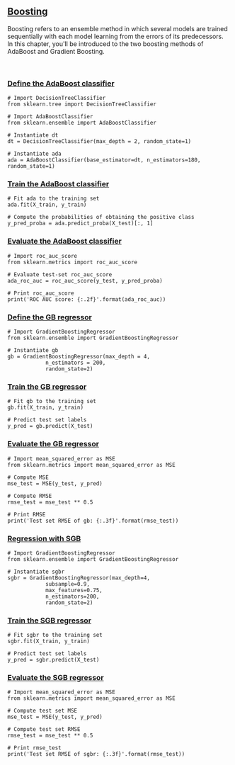 ## [Boosting](https://campus.datacamp.com/courses/machine-learning-with-tree-based-models-in-python/boosting)

Boosting refers to an ensemble method in which several models are trained sequentially with each model learning from the errors of its predecessors. In this chapter, you'll be introduced to the two boosting methods of AdaBoost and Gradient Boosting.

<br>

### [Define the AdaBoost classifier](https://campus.datacamp.com/courses/machine-learning-with-tree-based-models-in-python/boosting?ex=2)

```
# Import DecisionTreeClassifier
from sklearn.tree import DecisionTreeClassifier

# Import AdaBoostClassifier
from sklearn.ensemble import AdaBoostClassifier

# Instantiate dt
dt = DecisionTreeClassifier(max_depth = 2, random_state=1)

# Instantiate ada
ada = AdaBoostClassifier(base_estimator=dt, n_estimators=180, random_state=1)
```

### [Train the AdaBoost classifier](https://campus.datacamp.com/courses/machine-learning-with-tree-based-models-in-python/boosting?ex=3)

```
# Fit ada to the training set
ada.fit(X_train, y_train)

# Compute the probabilities of obtaining the positive class
y_pred_proba = ada.predict_proba(X_test)[:, 1]
```

### [Evaluate the AdaBoost classifier](https://campus.datacamp.com/courses/machine-learning-with-tree-based-models-in-python/boosting?ex=4)

```
# Import roc_auc_score
from sklearn.metrics import roc_auc_score

# Evaluate test-set roc_auc_score
ada_roc_auc = roc_auc_score(y_test, y_pred_proba)

# Print roc_auc_score
print('ROC AUC score: {:.2f}'.format(ada_roc_auc))
```

### [Define the GB regressor](https://campus.datacamp.com/courses/machine-learning-with-tree-based-models-in-python/boosting?ex=6)

```
# Import GradientBoostingRegressor
from sklearn.ensemble import GradientBoostingRegressor 

# Instantiate gb
gb = GradientBoostingRegressor(max_depth = 4, 
            n_estimators = 200,
            random_state=2)
```

### [Train the GB regressor](https://campus.datacamp.com/courses/machine-learning-with-tree-based-models-in-python/boosting?ex=7)

```
# Fit gb to the training set
gb.fit(X_train, y_train)

# Predict test set labels
y_pred = gb.predict(X_test)
```

### [Evaluate the GB regressor](https://campus.datacamp.com/courses/machine-learning-with-tree-based-models-in-python/boosting?ex=8)

```
# Import mean_squared_error as MSE
from sklearn.metrics import mean_squared_error as MSE

# Compute MSE
mse_test = MSE(y_test, y_pred)

# Compute RMSE
rmse_test = mse_test ** 0.5

# Print RMSE
print('Test set RMSE of gb: {:.3f}'.format(rmse_test))
```

### [Regression with SGB](https://campus.datacamp.com/courses/machine-learning-with-tree-based-models-in-python/boosting?ex=10)

```
# Import GradientBoostingRegressor
from sklearn.ensemble import GradientBoostingRegressor

# Instantiate sgbr
sgbr = GradientBoostingRegressor(max_depth=4, 
            subsample=0.9,
            max_features=0.75,
            n_estimators=200,
            random_state=2)
```

### [Train the SGB regressor](https://campus.datacamp.com/courses/machine-learning-with-tree-based-models-in-python/boosting?ex=11)

```
# Fit sgbr to the training set
sgbr.fit(X_train, y_train)

# Predict test set labels
y_pred = sgbr.predict(X_test)
```

### [Evaluate the SGB regressor](https://campus.datacamp.com/courses/machine-learning-with-tree-based-models-in-python/boosting?ex=12)

```
# Import mean_squared_error as MSE
from sklearn.metrics import mean_squared_error as MSE

# Compute test set MSE
mse_test = MSE(y_test, y_pred)

# Compute test set RMSE
rmse_test = mse_test ** 0.5

# Print rmse_test
print('Test set RMSE of sgbr: {:.3f}'.format(rmse_test))
```